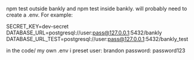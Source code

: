 npm test outside bankly and npm test inside bankly. will probably need to create a .env. For example:

SECRET_KEY=dev-secret
DATABASE_URL=postgresql://user:pass@127.0.0.1:5432/bankly
DATABASE_URL_TEST=postgresql://user:pass@127.0.0.1:5432/bankly_test

in the code/ my own .env i preset user: brandon password: password123
